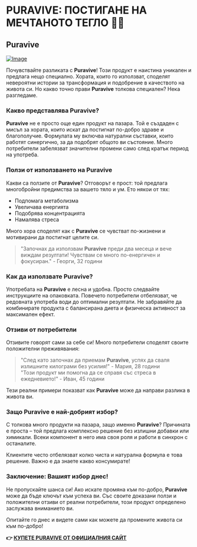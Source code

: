 # PURAVIVE: ПОСТИГАНЕ НА МЕЧТАНОТО ТЕГЛО 🌱✨

## Puravive

[![Image](https://puravive.com/assets/images/6-desktop-best.png)](https://gchaffi.com/61fQm2TY)

Почувствайте разликата с **Puravive**! Този продукт е наистина уникален и предлага нещо специално. Хората, които го използват, споделят невероятни истории за трансформация и подобрение в качеството на живота си. Но какво точно прави **Puravive** толкова специален? Нека разгледаме.

### Какво представлява Puravive?

**Puravive** не е просто още един продукт на пазара. Той е създаден с мисъл за хората, които искат да постигнат по-добро здраве и благополучие. Формулата му включва натурални съставки, които работят синергично, за да подобрят общото ви състояние. Много потребители забелязват значителни промени само след кратък период на употреба.

### Ползи от използването на Puravive

Какви са ползите от **Puravive**? Отговорът е прост: той предлага многобройни предимства за вашето тяло и ум. Ето някои от тях:

- Подпомага метаболизма
- Увеличава енергията
- Подобрява концентрацията
- Намалява стреса

Много хора споделят как с **Puravive** се чувстват по-жизнени и мотивирани да постигнат целите си.

> "Започнах да използвам **Puravive** преди два месеца и вече виждам резултати! Чувствам се много по-енергичен и фокусиран." - Георги, 32 години

### Как да използвате Puravive?

Употребата на **Puravive** е лесна и удобна. Просто следвайте инструкциите на опаковката. Повечето потребители отбелязват, че редовната употреба води до оптимални резултати. Не забравяйте да комбинирате продукта с балансирана диета и физическа активност за максимален ефект.

### Отзиви от потребители

Отзивите говорят сами за себе си! Много потребители споделят своите положителни преживявания:

> "След като започнах да приемам **Puravive**, успях да сваля излишните килограми без усилия!" - Мария, 28 години  
> "Този продукт ми помогна да се справя със стреса в ежедневието!" - Иван, 45 години

Тези реални примери показват как **Puravive** може да направи разлика в живота ви.

### Защо Puravive е най-добрият избор?

С толкова много продукти на пазара, защо именно **Puravive**? Причината е проста – той предлага комплексно решение без излишни добавки или химикали. Всеки компонент в него има своя роля и работи в синхрон с останалите.

Клиентите често отбелязват колко чиста и натурална формула е това решение. Важно е да знаете какво консумирате!

### Заключение: Вашият избор днес!

Не пропускайте шанса си! Ако искате промяна към по-добро, **Puravive** може да бъде ключът към успеха ви. Със своите доказани ползи и положителни отзиви от реални потребители, този продукт определено заслужава вниманието ви.

Опитайте го днес и видете сами как можете да промените живота си към по-добро!



**👉 [КУПЕТЕ PURAVIVE ОТ ОФИЦИАЛНИЯ САЙТ](https://gchaffi.com/61fQm2TY)**